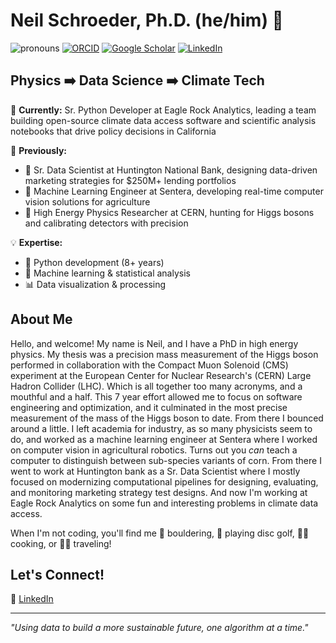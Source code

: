 <!-- ## Hi there 👋 -->

<!--
**neilSchroeder/neilSchroeder** is a ✨ _special_ ✨ repository because its `README.md` (this file) appears on your GitHub profile.

Here are some ideas to get you started:

- 🔭 I’m currently working on ...
- 🌱 I’m currently learning ...
- 👯 I’m looking to collaborate on ...
- 🤔 I’m looking for help with ...
- 💬 Ask me about ...
- 📫 How to reach me: ...
- 😄 Pronouns: ...
- ⚡ Fun fact: ...
-->

# Neil Schroeder, Ph.D. (he/him) 👋

![pronouns](https://img.shields.io/static/v1?label=pronouns&message=he/him&color=red&style=flat-square)
[![ORCID](https://img.shields.io/static/v1?label=ORCID&message=0000-0002-2176-0530&color=green&style=flat-square&logo=orcid)](https://orcid.org/0000-0002-8336-6141)
[![Google Scholar](https://img.shields.io/static/v1?label=&message=Google%20Scholar&color=gray&style=flat-square&logo=google-scholar)](https://scholar.google.com/citations?user=Ie1EchUAAAAJ)
[![LinkedIn](https://img.shields.io/static/v1?label=&message=LinkedIn&color=0077B5&style=flat-square&logo=linkedin)](https://www.linkedin.com/in/nschroed/)

## Physics ➡️ Data Science ➡️ Climate Tech

🔭 **Currently:** Sr. Python Developer at Eagle Rock Analytics, leading a team building open-source climate data access software and scientific analysis notebooks that drive policy decisions in California

🧠 **Previously:** 
- 🏦 Sr. Data Scientist at Huntington National Bank, designing data-driven marketing strategies for $250M+ lending portfolios
- 🌽 Machine Learning Engineer at Sentera, developing real-time computer vision solutions for agriculture
- 🔬 High Energy Physics Researcher at CERN, hunting for Higgs bosons and calibrating detectors with precision

💡 **Expertise:**
- 🐍 Python development (8+ years)
- 🤖 Machine learning & statistical analysis
- 📊 Data visualization & processing 

## About Me

Hello, and welcome! My name is Neil, and I have a PhD in high energy physics. My thesis was a precision mass measurement of the Higgs boson performed in collaboration with the Compact Muon Solenoid (CMS) experiment at the European Center for Nuclear Research's (CERN) Large Hadron Collider (LHC). Which is all together too many acronyms, and a mouthful and a half. This 7 year effort allowed me to focus on software engineering and optimization, and it culminated in the most precise measurement of the mass of the Higgs boson to date. From there I bounced around a little. I left academia for industry, as so many physicists seem to do, and worked as a machine learning engineer at Sentera where I worked on computer vision in agricultural robotics. Turns out you *can* teach a computer to distinguish between sub-species variants of corn. From there I went to work at Huntington bank as a Sr. Data Scientist where I mostly focused on modernizing computational pipelines for designing, evaluating, and monitoring marketing strategy test designs. And now I'm working at Eagle Rock Analytics on some fun and interesting problems in climate data access.

When I'm not coding, you'll find me 🧗 bouldering, 🥏 playing disc golf, 👨‍🍳 cooking, or 🚐🛫 traveling!

## Let's Connect!

🔗 [LinkedIn](https://linkedin.com/in/nschroed/)  

---

*"Using data to build a more sustainable future, one algorithm at a time."*
